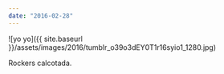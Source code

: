 ```yaml
---
date: "2016-02-28"
---
```


![yo yo]({{ site.baseurl }}/assets/images/2016/tumblr_o39o3dEY0T1r16syio1_1280.jpg)

Rockers calcotada.
